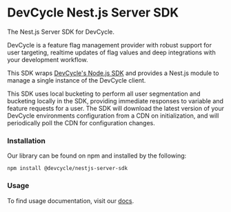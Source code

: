 # DevCycle Nest.js Server SDK

The Nest.js Server SDK for DevCycle.

DevCycle is a feature flag management provider with robust support for user targeting, realtime updates of flag values
and deep integrations with your development workflow.

This SDK wraps [DevCycle's Node.js SDK](https://docs.devcycle.com/docs/sdk/server-side-sdks/node) and provides a
Nest.js module to manage a single instance of the DevCycle client.

This SDK uses local bucketing to perform all user segmentation and bucketing locally in the SDK, 
providing immediate responses to variable and feature requests for a user. 
The SDK will download the latest version of your DevCycle environments configuration from a CDN on initialization,
and will periodically poll the CDN for configuration changes.

### Installation

Our library can be found on npm and installed by the following:

```
npm install @devcycle/nestjs-server-sdk
```

### Usage

To find usage documentation, visit our [docs](https://docs.devcycle.com/sdk/server-side-sdks/nestjs/).
